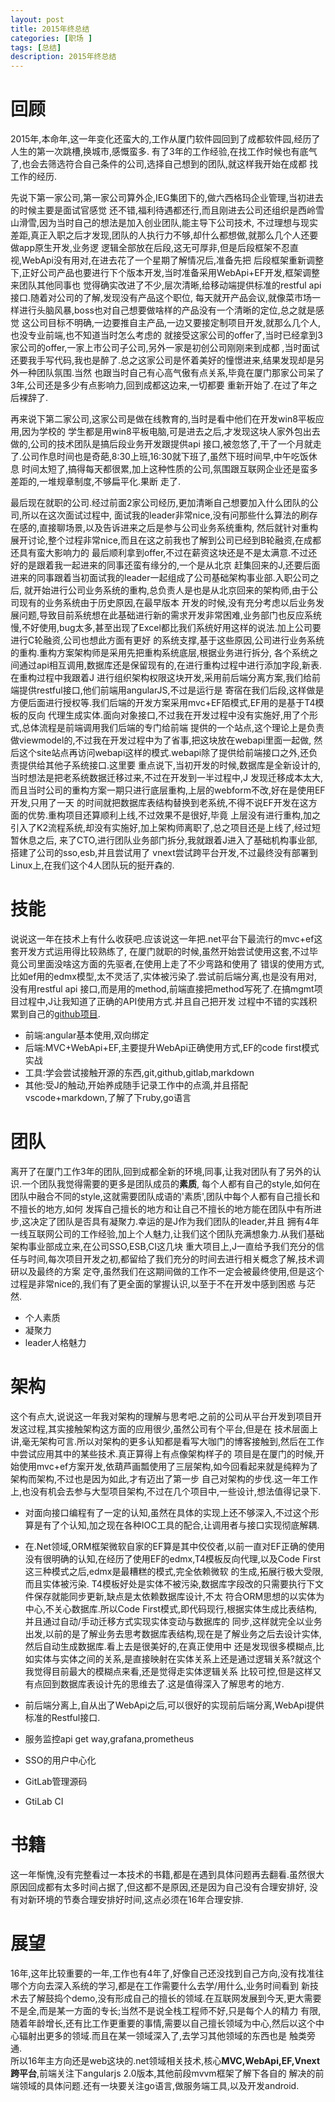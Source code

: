 ```yaml
---
layout: post
title: 2015年终总结
categories: [职场 ]
tags: [总结]
description: 2015年终总结
---
```


# 回顾
2015年,本命年,这一年变化还蛮大的,工作从厦门软件园回到了成都软件园,经历了人生的第一次跳槽,换城市,感慨蛮多.
有了3年的工作经验,在找工作时候也有底气了,也会去筛选符合自己条件的公司,选择自己想到的团队,就这样我开始在成都
找工作的经历.  
 
 <!--break--> 
    
先说下第一家公司,第一家公司算外企,IEG集团下的,做六西格玛企业管理,当初进去的时候主要是面试官感觉
还不错,福利待遇都还行,而且刚进去公司还组织是西岭雪山滑雪,因为当时自己的想法是加入创业团队,能主导下公司技术,
不过理想与现实差距,真正入职之后才发现,团队的人执行力不够,却什么都想做,就那么几个人还要做app原生开发,业务逻
逻辑全部放在后段,这无可厚非,但是后段框架不忍直视,WebApi没有用对,在进去花了一个星期了解情况后,准备先把
后段框架重新调整下,正好公司产品也要进行下个版本开发,当时准备采用WebApi+EF开发,框架调整来团队其他同事也
觉得确实改进了不少,层次清晰,给移动端提供标准的restful api接口.随着对公司的了解,发现没有产品这个职位,
每天就开产品会议,就像菜市场一样进行头脑风暴,boss也对自己想要做啥样的产品没有一个清晰的定位,总之就是感觉
这公司目标不明确,一边要推自主产品,一边又要接定制项目开发,就那么几个人,也没专业前端,也不知道当时怎么考虑的
就接受这家公司的offer了,当时已经拿到3家公司的offer,一家上市公司子公司,另外一家是初创公司刚刚来到成都
,当时面试还要我手写代码,我也是醉了.总之这家公司是怀着美好的憧憬进来,结果发现却是另外一种团队氛围.当然
也跟当时自己有心高气傲有点关系,毕竟在厦门那家公司呆了3年,公司还是多少有点影响力,回到成都这边来,一切都要
重新开始了.在过了年之后裸辞了.    
  
  
再来说下第二家公司,这家公司是做在线教育的,当时是看中他们在开发win8平板应用,因为学校的
学生都是用win8平板电脑,可是进去之后,才发现这块人家外包出去做的,公司的技术团队是搞后段业务开发跟提供api
接口,被忽悠了,干了一个月就走了.公司作息时间也是奇葩,8:30上班,16:30就下班了,虽然下班时间早,中午吃饭休息
时间太短了,搞得每天都很累,加上这种性质的公司,氛围跟互联网企业还是蛮多差距的,一堆规章制度,不够扁平化.果断
走了.  
  
最后现在就职的公司.经过前面2家公司经历,更加清晰自己想要加入什么团队的公司,所以在这次面试过程中,
面试我的leader非常nice,没有问那些什么算法的刷存在感的,直接聊场景,以及告诉进来之后是参与公司业务系统重构,
然后就针对重构展开讨论,整个过程非常nice,而且在这之前我也了解到公司已经到B轮融资,在成都还具有蛮大影响力的
最后顺利拿到offer,不过在薪资这块还是不是太满意.不过还好的是跟着我一起进来的同事还蛮有缘分的,一个是从北京
赶集回来的J,还要后面进来的同事跟着当初面试我的leader一起组成了公司基础架构事业部.入职公司之后,
就开始进行公司业务系统的重构,总负责人是也是从北京回来的架构师,由于公司现有的业务系统由于历史原因,在最早版本
开发的时候,没有充分考虑以后业务发展问题,导致目前系统想在此基础进行新的需求开发非常困难,业务部门也反应系统
慢,不好使用,bug太多,甚至出现了Excel都比我们系统好用这样的说法.加上公司要进行C轮融资,公司也想此方面有更好
的系统支撑,基于这些原因,公司进行业务系统的重构.重构方案架构师是采用先把重构系统底层,根据业务进行拆分,
各个系统之间通过api相互调用,数据库还是保留现有的,在进行重构过程中进行添加字段,新表.在重构过程中我跟着J
进行组织架构权限这块开发,采用前后端分离方案,我们给前端提供restful接口,他们前端用angularJS,不过是运行是
寄宿在我们后段,这样做是方便后面进行授权等.我们后端的开发方案采用mvc+EF陌模式,EF用的是基于T4模板的反向
代理生成实体.面向对象接口,不过我在开发过程中没有实施好,用了个形式,总体流程是前端调用我们后端的专门给前端
提供的一个站点,这个理论上是负责做viewmodel的,不过我在开发过程中为了省事,把这块放在webapi里面一起做,
然后这个site站点再访问webapi这样的模式.webapi除了提供给前端接口之外,还负责提供给其他子系统接口.这里要
重点说下,当初开发的时候,数据库是全新设计的,当时想法是把老系统数据迁移过来,不过在开发到一半过程中,J
发现迁移成本太大,而且当时公司的重构方案一期只进行底层重构,上层的webform不改,好在是使用EF开发,只用了一天
的时间就把数据库表结构替换到老系统,不得不说EF开发在这方面的优势.重构项目还算顺利上线,不过效果不是很好,毕竟
上层没有进行重构,加之引入了K2流程系统,却没有实施好,加上架构师离职了,总之项目还是上线了,经过短暂休息之后,
来了CTO,进行团队业务部门拆分,我就跟着J进入了基础机构事业部,搭建了公司的sso,esb,并且尝试用了
vnext尝试跨平台开发,不过最终没有部署到Linux上,在我们这个4人团队玩的挺开森的.

# 技能
说说这一年在技术上有什么收获吧.应该说这一年把.net平台下最流行的mvc+ef这套开发方式运用得比较熟练了,
在厦门就职的时候,虽然开始尝试使用这套,不过毕竟公司里面没啥这方面的先驱者,在使用上走了不少弯路和使用了
错误的使用方式,比如ef用的edmx模型,太不灵活了,实体被污染了.尝试前后端分离,也是没有用对,没有用restful api
接口,而是用的method,前端直接把method写死了.在搞mgmt项目过程中,J让我知道了正确的API使用方式.并且自己把开发
过程中不错的实践积累到自己的[github项目](https://github.com/hqpsoft/SEMS).  

* 前端:angular基本使用,双向绑定
* 后端:MVC+WebApi+EF,主要提升WebApi正确使用方式,EF的code first模式实战
* 工具:学会尝试接触开源的东西,git,github,gitlab,markdown
* 其他:受J的触动,开始养成随手记录工作中的点滴,并且搭配vscode+markdown,了解了下ruby,go语言  

# 团队
离开了在厦门工作3年的团队,回到成都全新的环境,同事,让我对团队有了另外的认识.一个团队我觉得需要的更多是团队成员的**素质**,
每个人都有自己的style,如何在团队中融合不同的style,这就需要团队成语的'素质',团队中每个人都有自己擅长和不擅长的地方,如何
发挥自己擅长的地方和让自己不擅长的地方能在团队中有所进步,这决定了团队是否具有凝聚力.幸运的是J作为我们团队的leader,并且
拥有4年一线互联网公司的工作经验,加上个人魅力,让我们这个团队充满想象力.从我们基础架构事业部成立来,在公司SSO,ESB,CI这几块
重大项目上,J一直给予我们充分的信任与时间,每次项目开发之初,都留给了我们充分的时间去进行相关概念了解,技术调研以及最终的方案
定夺,虽然我们在这期间做的工作不一定会被最终使用,但是这个过程是非常nice的,我们有了更全面的掌握认识,以至于不在开发中感到困惑
与茫然.  

* 个人素质
* 凝聚力
* leader人格魅力  

# 架构
这个有点大,说说这一年我对架构的理解与思考吧.之前的公司从平台开发到项目开发这过程,其实接触架构这方面的应用很少,虽然公司有个平台,但是在
技术层面上讲,毫无架构可言.所以对架构的更多认知都是看写大咖门的博客接触到,然后在工作中尝试应用其中的某些技术.真正算得上有点像架构样子的
项目是在厦门的时候,开始使用mvc+ef方案开发,依葫芦画瓢使用了三层架构,如今回看起来就是纯粹为了架构而架构,不过也是因为如此,才有迈出了第一步
自己对架构的步伐.这一年工作上,也没有机会去参与大型项目架构,不过在几个项目中,一些设计,想法值得记录下.  

* 对面向接口编程有了一定的认知,虽然在具体的实现上还不够深入,不过这个形算是有了个认知,加之现在各种IOC工具的配合,让调用者与接口实现彻底解耦.    
* 在.Net领域,ORM框架微软自家的EF算是其中佼佼者,以前一直对EF正确的使用没有很明确的认知,在经历了使用EF的edmx,T4模板反向代理,以及Code First这三种模式之后,edmx是最糟糕的模式,完全依赖微软
的生成,拓展行极大受限,而且实体被污染. T4模板好处是实体不被污染,数据库字段改的只需要执行下文件保存就能同步更新,缺点是太依赖数据库设计,不太
符合ORM思想的以实体为中心,不关心数据库.所以Code First模式,即代码现行,根据实体生成比表结构,并且通过自动/手动迁移方式实现实体变动与数据库的
同步,这样就完全以业务出发,以前的是了解业务去思考数据库表结构,现在是了解业务之后去设计实体,然后自动生成数据库.看上去是很美好的,在真正使用中
还是发现很多模糊点,比如实体与实体之间的关系,是直接映射在实体关系上还是通过逻辑关系?就这个我觉得目前最大的模糊点来看,还是觉得走实体逻辑关系
比较可控,但是这样又有点回到数据库表设计先的思维去了.这是值得深入了解思考的地方.  

* 前后端分离上,自从出了WebApi之后,可以很好的实现前后端分离,WebApi提供标准的Restful接口.
* 服务监控api get way,grafana,prometheus
* SSO的用户中心化
* GitLab管理源码
* GtiLab CI 

# 书籍
这一年惭愧,没有完整看过一本技术的书籍,都是在遇到具体问题再去翻看.虽然很大原因回成都有太多时间占据了,但这都不是原因,还是因为自己没有合理安排好,
没有对新环境的节奏合理安排好时间,这点必须在16年合理安排.

# 展望
16年,这年比较重要的一年,工作也有4年了,好像自己还没找到自己方向,没有找准往哪个方向去深入系统的学习,都是在工作需要什么去学/用什么,业务时间看到
新技术去了解鼓捣个demo,没有形成自己的擅长的领域.在互联网发展到今天,更大需要不是全,而是某一方面的专长;当然不是说全栈工程师不好,只是每个人的精力
有限,随着年龄增长,还有比工作更重要的事情,需要以自己擅长领域为中心,然后以这个中心辐射出更多的领域.而且在某一领域深入了,去学习其他领域的东西也是
触类旁通.  
所以16年主方向还是web这块的.net领域相关技术,核心**MVC,WebApi,EF,Vnext跨平台**,前端关注下angularjs 2.0版本,其他前段mvvm框架了解下各自的
解决的前端领域的具体问题.还有一块要关注go语言,做服务端工具,以及开发android.